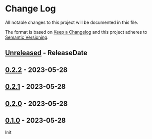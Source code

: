 # Change Log

All notable changes to this project will be documented in this file.

The format is based on [Keep a Changelog](http://keepachangelog.com/)
and this project adheres to [Semantic Versioning](http://semver.org/).

<!-- next-header -->
## [Unreleased] - ReleaseDate

## [0.2.2] - 2023-05-28

## [0.2.1] - 2023-05-28

## [0.2.0] - 2023-05-28

## [0.1.0] - 2023-05-28

Init

<!-- next-url -->
[Unreleased]: https://github.com/microbio-rs/mb-base-app/compare/v0.2.2...HEAD
[0.2.2]: https://github.com/microbio-rs/mb-base-app/compare/v0.2.1...v0.2.2
[0.2.1]: https://github.com/microbio-rs/mb-base-app/compare/0.2.0...v0.2.1
[0.2.0]: https://github.com/microbio-rs/mb-base-app/compare/v0.1.0...0.2.0
[0.1.0]: https://github.com/microbio-rs/mb-base-app/releases/tag/v0.1.0
